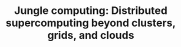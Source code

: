 ---
authors: F.J. Seinstra, J. Maassen, R.V. van Nieuwpoort, N. Drost, T. van Kessel, B. van Werkhoven, J. Urbani, C. Jacobs, T. Kielmann, H.E. Bal
title: "Jungle computing: Distributed supercomputing beyond clusters, grids, and clouds"
journal: "Grids, Clouds and Virtualization"
year: 2011
---